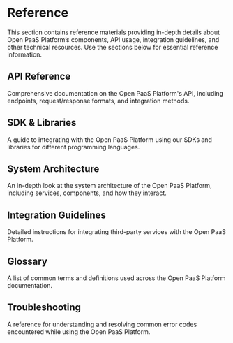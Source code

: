# Reference

This section contains reference materials providing in-depth details about Open PaaS Platform’s components, API usage, integration guidelines, and other technical resources. Use the sections below for essential reference information.

## API Reference

Comprehensive documentation on the Open PaaS Platform's API, including endpoints, request/response formats, and integration methods.

## SDK & Libraries

A guide to integrating with the Open PaaS Platform using our SDKs and libraries for different programming languages.

## System Architecture

An in-depth look at the system architecture of the Open PaaS Platform, including services, components, and how they interact.

## Integration Guidelines

Detailed instructions for integrating third-party services with the Open PaaS Platform.

## Glossary

A list of common terms and definitions used across the Open PaaS Platform documentation.

## Troubleshooting

A reference for understanding and resolving common error codes encountered while using the Open PaaS Platform.